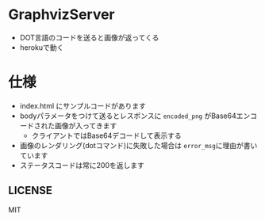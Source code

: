 # GraphvizServer
* DOT言語のコードを送ると画像が返ってくる
* herokuで動く

# 仕様
* index.html にサンプルコードがあります
* bodyパラメータをつけて送るとレスポンスに `encoded_png` がBase64エンコードされた画像が入ってきます
  * クライアントではBase64デコードして表示する
* 画像のレンダリング(dotコマンド)に失敗した場合は `error_msg`に理由が書いています
* ステータスコードは常に200を返します

## LICENSE
MIT

